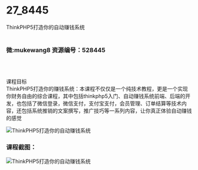 # 27_8445
ThinkPHP5打造你的自动赚钱系统
<br/></br>
<h3>微:mukewang8 资源编号：528445</h3>
<br/></br>
<p>课程目标<br>
<a title="查看与 ThinkPHP5 相关的文章" target="_blank">ThinkPHP5</a>打造你的赚钱系统：本课程不仅仅是一个纯技术教程，更是一个实现你财务自由的综合课程，其中包括thinkphp5入门、自动赚钱系统前端、后端的开发，也包括了微信登录，微信支付，支付宝支付，会员管理、订单结算等技术内容，还包括系统推销的文案撰写，推广技巧等一系列内容，让你真正体验自动赚钱的感觉</p>
<p><img src="https://www.ko996.com/wp-content/uploads/img/2019/11/356-14-300x180.jpg" alt="ThinkPHP5打造你的自动赚钱系统"></p>
<h3>课程截图：</h3>
<p><img src="https://www.ko996.com/wp-content/uploads/img/2019/11/2-27.png" alt="ThinkPHP5打造你的自动赚钱系统"></p>
<p>&nbsp;</p>
